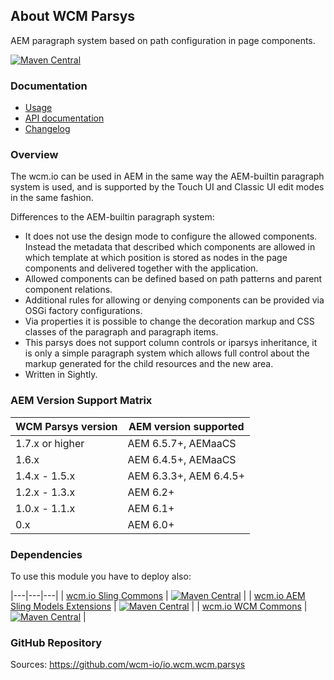 ## About WCM Parsys

AEM paragraph system based on path configuration in page components.

[![Maven Central](https://maven-badges.herokuapp.com/maven-central/io.wcm/io.wcm.wcm.parsys/badge.svg)](https://maven-badges.herokuapp.com/maven-central/io.wcm/io.wcm.wcm.parsys)


### Documentation

* [Usage][usage]
* [API documentation][apidocs]
* [Changelog][changelog]


### Overview

The wcm.io can be used in AEM in the same way the AEM-builtin paragraph system is used, and is supported by the Touch UI and Classic UI edit modes in the same fashion.

Differences to the AEM-builtin paragraph system:

* It does not use the design mode to configure the allowed components. Instead the metadata that described which components are allowed in which template at which position is stored as nodes in the page components and delivered together with the application.
* Allowed components can be defined based on path patterns and parent component relations.
* Additional rules for allowing or denying components can be provided via OSGi factory configurations.
* Via properties it is possible to change the decoration markup and CSS classes of the paragraph and paragraph items.
* This parsys does not support column controls or iparsys inheritance, it is only a simple paragraph system which allows full control about the markup generated for the child resources and the new area.
* Written in Sightly.


### AEM Version Support Matrix

|WCM Parsys version |AEM version supported
|-------------------|----------------------
|1.7.x or higher    |AEM 6.5.7+, AEMaaCS
|1.6.x              |AEM 6.4.5+, AEMaaCS
|1.4.x - 1.5.x      |AEM 6.3.3+, AEM 6.4.5+
|1.2.x - 1.3.x      |AEM 6.2+
|1.0.x - 1.1.x      |AEM 6.1+
|0.x                |AEM 6.0+


### Dependencies

To use this module you have to deploy also:

|---|---|---|
| [wcm.io Sling Commons](https://maven-badges.herokuapp.com/maven-central/io.wcm/io.wcm.sling.commons) | [![Maven Central](https://maven-badges.herokuapp.com/maven-central/io.wcm/io.wcm.sling.commons/badge.svg)](https://maven-badges.herokuapp.com/maven-central/io.wcm/io.wcm.sling.commons) |
| [wcm.io AEM Sling Models Extensions](https://maven-badges.herokuapp.com/maven-central/io.wcm/io.wcm.sling.models) | [![Maven Central](https://maven-badges.herokuapp.com/maven-central/io.wcm/io.wcm.sling.models/badge.svg)](https://maven-badges.herokuapp.com/maven-central/io.wcm/io.wcm.sling.models) |
| [wcm.io WCM Commons](https://maven-badges.herokuapp.com/maven-central/io.wcm/io.wcm.wcm.commons) | [![Maven Central](https://maven-badges.herokuapp.com/maven-central/io.wcm/io.wcm.wcm.commons/badge.svg)](https://maven-badges.herokuapp.com/maven-central/io.wcm/io.wcm.wcm.commons) |


### GitHub Repository

Sources: https://github.com/wcm-io/io.wcm.wcm.parsys


[usage]: usage.html
[apidocs]: apidocs/
[changelog]: changes-report.html
